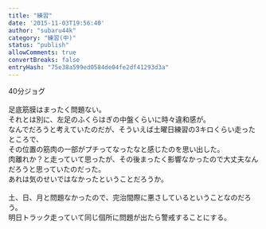 ```yaml
---
title: "練習"
date: '2015-11-03T19:56:40'
author: "subaru44k"
category: "練習(中)"
status: "publish"
allowComments: true
convertBreaks: false
entryHash: "75e38a599ed0584de04fe2df41293d3a"
---
```

40分ジョグ<br>
<br>
足底筋膜はまったく問題ない。<br>
それとは別に、左足のふくらはぎの中盤くらいに時々違和感が。<br>
なんでだろうと考えていたのだが、そういえば土曜日練習の3キロくらい走ったところで、<br>
その位置の筋肉の一部がプチってなったなと感じたのを思い出した。<br>
肉離れか？と走っていて思ったが、その後まったく影響なかったので大丈夫なんだろうと思っていたのだった。<br>
あれは気のせいではなかったということだろうか。<br>
<br>
土、日、月と問題なかったので、完治間際に悪さしているということなのだろう。<br>
明日トラック走っていて同じ個所に問題が出たら警戒することにする。
